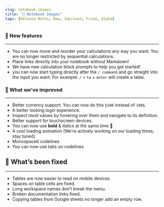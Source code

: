 ```yaml
---
slug: notebook-images
title: "📸 Notebook Images"
tags: [Release-Notes, New, Improved, Fixed, Alpha]
---
```




### 🌱 New features
---
- You can now move and reorder your calculations any way you want. You are no longer restricted by sequential calculations.
- Place links directly into your notebook without Markdown!
- We have new calculation block prompts to help you get started!
- you can now start typing directly after the `/ command` and go straight into the input you want. For example: `/` + `ta` + `enter` will create a table.

### 💪 What we’ve improved
---
- Better currency support. You can now do this `$100` instead of `100$`.
- A better looking login experience.
- Inspect most values by hovering over them and navigate to its definition.
- Better support for touchscreen devices.
- You can now use **bold** & *italics* at the same time 🎉
- A cool loading animation (We're actively working on our loading times, stay tuned)
- Monospaced codelines
- You can now use tabs on codelines

## 🔨 What’s been fixed
---
- Tables are now easier to read on mobile devices.
- Spaces on table cells are fixed.
- Long workspace names don’t break the menu.
- Broken documentation links fixed.
- Copying tables from Google sheets no longer add an empty row.
